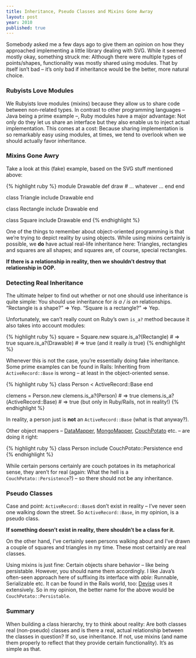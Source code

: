 ```yaml
---
title: Inheritance, Pseudo Classes and Mixins Gone Awray
layout: post
year: 2010
published: true
---
```


Somebody asked me a few days ago to give them an opinion on how they
approached implementing a little library dealing with SVG. While it
seemed mostly okay, something struck me: Although there were multiple
types of points/shapes, functionality was mostly shared using modules.
That by itself isn’t bad – it’s only bad if inheritance would be the
better, more natural choice.

### Rubyists Love Modules

We Rubyists love modules (mixins) because they allow us to share code
between non-related types. In contrast to other programming languages –
Java being a prime example –, Ruby modules have a major advantage: Not
only do they let us share an interface but they also enable us to inject
actual implementation. This comes at a cost: Because sharing
implementation is so remarkably easy using modules, at times, we tend to
overlook when we should actually favor inheritance.

### Mixins Gone Awry

Take a look at this (fake) example, based on the SVG stuff mentioned
above:

{% highlight ruby %}
module Drawable
  def draw
    # ... whatever ...
  end
end

class Triangle
  include Drawable
end

class Rectangle
  include Drawable
end

class Square
  include Drawable
end
{% endhighlight %}

One of the things to remember about object-oriented programming is that
we’re trying to depict reality by using objects. While using mixins
certainly is possible, we **do** have actual real-life inheritance here:
Triangles, rectangles and squares are all shapes; and squares are, of
course, special rectangles.

**If there is a relationship in reality, then we shouldn’t destroy that
relationship in OOP.**

### Detecting Real Inheritance

The ultimate helper to find out whether or not one should use
inheritance is quite simple: You should use inheritance for *is a / is
an* relationships. “Rectangle is a shape?” =\> Yep. “Square is a
rectangle?” =\> Yep.

Unfortunately, we can’t really count on Ruby’s own <code>is_a?</code>
method because it also takes into account modules:

{% highlight ruby %}
square = Square.new
square.is_a?(Rectangle) # => true
square.is_a?(Drawable)  # => true (and it really *is* true)
{% endhighlight %}

Whenever this is not the case, you’re essentially doing fake
inheritance. Some prime examples can be found in Rails: Inheriting from
<code>ActiveRecord::Base</code> is wrong – at least in the
object-oriented sense.

{% highlight ruby %}
class Person < ActiveRecord::Base
end

clemens = Person.new
clemens.is_a?(Person)             # => true
clemens.is_a?(ActiveRecord::Base) # => true (but only in Ruby/Rails, not in reality!)
{% endhighlight %}

In reality, a person just is **not** an <code>ActiveRecord::Base</code>
(what is that anyway?).

Other object mappers – [DataMapper](http://github.com/datamapper),
[MongoMapper](http://github.com/jnunemaker/mongomapper),
[CouchPotato](http://github.com/langalex/couch_potato) etc. – are doing
it right:

{% highlight ruby %}
class Person
  include CouchPotato::Persistence
end
{% endhighlight %}

While certain persons certainly are couch potatoes in its metaphorical
sense, they aren’t for real (again: What the hell is a
<code>CouchPotato::Persistence</code>?) – so there should not be any
inheritance.

### Pseudo Classes

Case and point: <code>ActiveRecord::Base</code>s don’t exist in reality
– I’ve never seen one walking down the street. So
<code>ActiveRecord::Base</code>, in my opinion, is a pseudo class.

**If something doesn’t exist in reality, there shouldn’t be a class for
it.**

On the other hand, I’ve certainly seen persons walking about and I’ve
drawn a couple of squares and triangles in my time. These most certainly
are real classes.

Using mixins is just fine: Certain objects share behavior – like being
persistable. However, you should name them accordingly. I like Java’s
often-seen approach here of suffixing its interface with *able*:
Runnable, Serializable etc. It can be found in the Rails world, too:
[Devise](http://github.com/plataformatec/devise) uses it extensively. So
in my opinion, the better name for the above would be
<code>CouchPotato::Persistable</code>.

### Summary

When building a class hierarchy, try to think about reality: Are both
classes real (non-pseudo) classes and is there a real, actual
relationship between the classes in question? If so, use inheritance. If
not, use mixins (and name them properly to reflect that they provide
certain functionality). It’s as simple as that.

